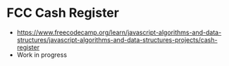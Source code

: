 # FCC Cash Register
- https://www.freecodecamp.org/learn/javascript-algorithms-and-data-structures/javascript-algorithms-and-data-structures-projects/cash-register
- Work in progress
